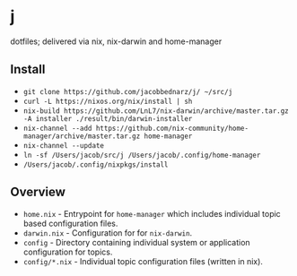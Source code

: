 # j

dotfiles; delivered via nix, nix-darwin and home-manager

## Install


- `git clone https://github.com/jacobbednarz/j/ ~/src/j`
- `curl -L https://nixos.org/nix/install | sh`
- `nix-build https://github.com/LnL7/nix-darwin/archive/master.tar.gz -A installer
./result/bin/darwin-installer`
- `nix-channel --add https://github.com/nix-community/home-manager/archive/master.tar.gz home-manager`
- `nix-channel --update`
- `ln -sf /Users/jacob/src/j /Users/jacob/.config/home-manager`
- `/Users/jacob/.config/nixpkgs/install`

## Overview

- `home.nix` - Entrypoint for `home-manager` which includes individual topic
  based configuration files.
- `darwin.nix` - Configuration for  for `nix-darwin`.
- `config` - Directory containing individual system or application configuration
  for topics.
- `config/*.nix` - Individual topic configuration files (written in nix).
